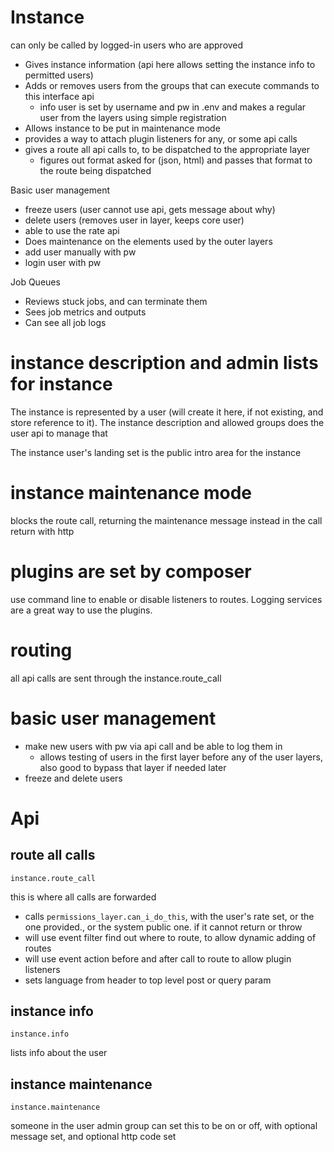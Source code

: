 # Instance 

can only be called by logged-in users who are approved

* Gives instance information (api here allows setting the instance info to permitted users)
* Adds or removes users from the groups that can execute commands to this interface api
  * info user is set by username and pw in .env and makes a regular user from the layers using simple registration
* Allows instance to be put in maintenance mode 
* provides a way to attach plugin listeners for any, or some api calls
* gives a route all api calls to, to be dispatched to the appropriate layer
  * figures out format asked for (json, html) and passes that format to the route being dispatched


Basic user management
* freeze users (user cannot use api, gets message about why)
* delete users (removes user in layer, keeps core user)
* able to use the rate api
* Does maintenance on the elements used by the outer layers
* add user manually with pw
* login user with pw

Job Queues
* Reviews stuck jobs, and can terminate them
* Sees job metrics and outputs
* Can see all job logs

# instance description and admin lists for instance

The instance is represented by a user (will create it here, if not existing, and store reference to it).
The instance description and allowed groups does the user api to manage that

The instance user's landing set is the public intro area for the instance

# instance maintenance mode

blocks the route call, returning the maintenance message instead in the call return with http

# plugins are set by composer

use command line to enable or disable listeners to routes.
Logging services are a great way to use the plugins.

# routing

all api calls are sent through the instance.route_call

# basic user management

* make new users with pw via api call and be able to log them in
  * allows testing of users in the first layer before any of the user layers, also good to bypass that layer if needed later
* freeze and delete users

# Api

## route all calls
    instance.route_call 
  this is where all calls are forwarded 

  * calls `permissions_layer.can_i_do_this`, with the user's rate set, or the one provided., or the system public one. if it cannot return or throw 
  * will use event filter find out where to route, to allow dynamic adding of routes
  * will use event action before and after call to route to allow plugin listeners
  * sets language from header to top level post or query param


## instance info
    instance.info
lists info about the user 


## instance maintenance
    instance.maintenance
someone in the user admin group can set this to be on or off, with optional message set, and optional http code set
